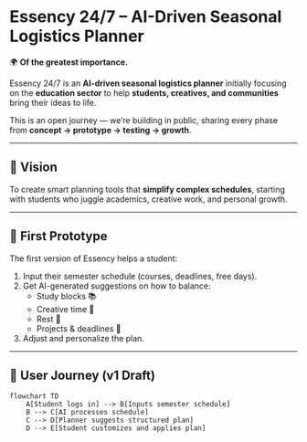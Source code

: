 # Essency 24/7 – AI-Driven Seasonal Logistics Planner

🌍 **Of the greatest importance.**

Essency 24/7 is an **AI-driven seasonal logistics planner** initially focusing on the **education sector** to help **students, creatives, and communities** bring their ideas to life.

This is an open journey — we’re building in public, sharing every phase from **concept → prototype → testing → growth**.

---

## 🚀 Vision
To create smart planning tools that **simplify complex schedules**, starting with students who juggle academics, creative work, and personal growth.

---

## 🎯 First Prototype
The first version of Essency helps a student:

1. Input their semester schedule (courses, deadlines, free days).  
2. Get AI-generated suggestions on how to balance:  
   - Study blocks 📚  
   - Creative time 🎨  
   - Rest 🛌  
   - Projects & deadlines 📅  
3. Adjust and personalize the plan.  

---

## 🧩 User Journey (v1 Draft)
```mermaid
flowchart TD
    A[Student logs in] --> B[Inputs semester schedule]
    B --> C[AI processes schedule]
    C --> D[Planner suggests structured plan]
    D --> E[Student customizes and applies plan]
